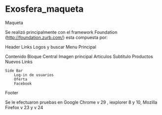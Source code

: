 Exosfera_maqueta
================

Maqueta

Se realizó principalmente con el framework Foundation (http://foundation.zurb.com/) esta compuesta por:

Header
	Links 
	Logos y buscar
	Menu Principal

Contenido
	Bloque Central
		Imagen principal
		Articulos
		Subtitulo
		Productos Nuevos
		Links
			
	Side Bar
		Log-in de usuarios
		Oferta
		Facebook
			
Footer

Se le efectuaron pruebas en Google Chrome v 29 , iexplorer 8 y 10, Mozilla Firefox v 23 y v 24
